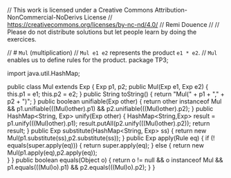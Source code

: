 
// This work is licensed under a Creative Commons Attribution-NonCommercial-NoDerivs License
// https://creativecommons.org/licenses/by-nc-nd/4.0/
// Remi Douence
//
// Please do not distribute solutions but let people learn by doing the exercices.

// # `Mul` (multiplication) 
// `Mul e1 e2` represents the product `e1 * e2`. 
// `Mul` enables us to define rules for the product. 
package TP3;

import java.util.HashMap;

public class Mul extends Exp {
	Exp p1, p2;
	public Mul(Exp e1, Exp e2) {
		this.p1 = e1;
		this.p2 = e2;
	}
	public String toString() {
		return "Mul(" + p1 + "," + p2 + ")";
	}
	public boolean unifiable(Exp other) {
		return other instanceof Mul 
				&& p1.unifiable(((Mul)other).p1) 
				&& p2.unifiable(((Mul)other).p2);
	}
	public HashMap<String, Exp> unify(Exp other) {
		HashMap<String,Exp> result = p1.unify(((Mul)other).p1);
		result.putAll(p2.unify(((Mul)other).p2));
		return result;
	}
	public Exp substitute(HashMap<String, Exp> ss) {
		return new Mul(p1.substitute(ss),p2.substitute(ss));
	}
	public Exp apply(Rule eq) {
		if (! equals(super.apply(eq))) {
			return super.apply(eq);
		} else {
			return new Mul(p1.apply(eq),p2.apply(eq));			
		}
	}
	public boolean equals(Object o) {
		return o != null 
				&& o instanceof Mul 
				&& p1.equals(((Mul)o).p1) 
				&& p2.equals(((Mul)o).p2);
	}
}

